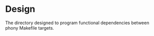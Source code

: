 # Design

The directory designed to program functional dependencies between phony Makefile
targets.
